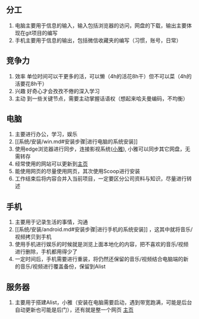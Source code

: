 ## 分工
1. 电脑主要用于信息的输入，输入包括浏览器的访问，网盘的下载，输出主要体现在git项目的编写
2. 手机主要用于信息的输出，包括微信收藏夹的编写（习惯，账号，日常）

## 竞争力
1. 效率 单位时间可以干更多的活，可以懒（4h的活花8h干）但不可以菜（4h的活要花8h干）
2. 兴趣 好奇心才会孜孜不倦的深入学习
3. 主动 到一些关键节点，需要主动掌握话语权（想起来哈夫曼编码，不均衡）

## 电脑
1. 主要进行办公，学习，娱乐
2. [[系统/安装/win.md#安装步骤|进行电脑的系统安装]]
3. 使用edge浏览器进行同步，连接影视系统([小雅](http://119.91.23.137/🈴我的阿里分享)), 小雅可以同步其它网盘，无需转存
4. 经常使用的网站可以更新到[主页](http://119.91.23.137/) 
5. 能使用网页的尽量使用网页，其次使用Scoop进行安装
6. 工作结束后将内容合并入当前项目，一定要区分公司资料与知识，尽量进行转述

## 手机
1. 主要用于记录生活的事情，沟通
2. [[系统/安装/android.md#安装步骤|进行手机的系统安装]] ，这其中就将音乐/视频拷贝到手机
3. 使用手机进行娱乐的时候就是浏览上面本地化的内容，把不喜欢的音乐/视频进行删除，手机都用得少了
4. 一定时间后，手机需要进行重装，将仍然还保留的音乐/视频结合电脑端的新的音乐/视频进行覆盖备份，保留到Alist


## 服务器
1. 主要用于搭建Alist，小雅（安装在电脑需要启动，遇到带宽跑满，可能是后台自动更新也可能是后门），还有就是整一个网页 [主页](http://119.91.23.137/) 